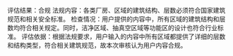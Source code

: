 评估结果：合规
法规内容：各类厂房、区域的建筑结构、层数必须符合国家建筑规范和相关安全标准。
检查情况：用户提供的内容中，所有区域的建筑结构和层数均符合相关规定。同时，洁净区域、抽真空区域等功能区的设计也符合行业标准。
评估依据：根据法规要求，用户输入的内容中所有区域都提供了详细的层数和结构类型，符合相关建筑规范，故本次审核认为用户内容合规。